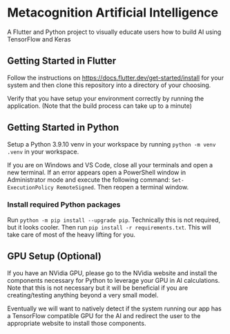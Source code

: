 # Metacognition Artificial Intelligence

A Flutter and Python project to visually educate users how to build AI using TensorFlow and Keras

## Getting Started in Flutter

Follow the instructions on <https://docs.flutter.dev/get-started/install> for your system and then clone this repository into a directory of your choosing.

Verify that you have setup your environment correctly by running the application. (Note that the build process can take up to a minute)

## Getting Started in Python

Setup a Python 3.9.10 venv in your workspace by running `python -m venv .venv` in your workspace.

If you are on Windows and VS Code, close all your terminals and open a new terminal. If an error appears open a PowerShell window in Administrator mode and execute the following command: `Set-ExecutionPolicy RemoteSigned`. Then reopen a terminal window.

### Install required Python packages
Run `python -m pip install --upgrade pip`. Technically this is not required, but it looks cooler.
Then run `pip install -r requirements.txt`.
This will take care of most of the heavy lifting for you.

## GPU Setup (Optional)

If you have an NVidia GPU, please go to the NVidia website and install the components necessary for Python to leverage your GPU in AI calculations. Note that this is not necessary but it will be beneficial if you are creating/testing anything beyond a very small model.

Eventually we will want to natively detect if the system running our app has a TensorFlow compatible GPU for the AI and redirect the user to the appropriate website to install those components.
